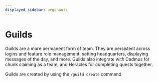 ```yaml
---
displayed_sidebar: argonauts
---
```


# Guilds

Guilds are a more permanent form of team. They are persistent across logins and feature role management, setting headquarters, 
displaying messages of the day, and more. Guilds also integrate with Cadmus for chunk claiming as a team, and Heracles for completing quests together.

Guilds are created by using the `/guild create` command.